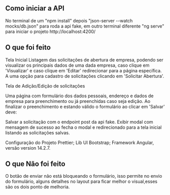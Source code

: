 ## Como iniciar a API

No terminal de um "npm install" depois "json-server --watch mocks/db.json" para roda a api fake, em outro terminal diferente "ng serve" para iniciar o projeto
http://localhost:4200/

## O que foi feito

Tela Inicial
Listagem das solicitações de abertura de empresa, podendo ser visualizar os principais dados de uma dada empresa, caso clique em 'Visualizar' e caso clique em 'Editar' redirecionar para a página específica.
A uma opção para cadastro de solicitações clicando em 'Solicitar Abertura'.

Tela de Adição/Edição de solicitações

Uma página com formulário dos dados pessoais, endereço e dados de empresa para preenchimento ou já preenchidas caso seja edição.
Ao finalizar o preenchimento e estando válido o formulário ao clicar em 'Salvar' deve:

Salvar a solicitação com o endpoint post da api fake.
Exibir modal com mensagem de sucesso ao fecha o modal e redirecionado para a tela inicial listando as solicitações salvas.

Configuração do Projeto
Prettier;
Lib UI Bootstrap;
Framework Angular, versão version 14.2.7.

## O que Não foi feito

O botão de enviar não está bloqueando o formulário, isso permite no envio do formulário, alguns detalhes no layout para ficar melhor o visual,esses são os dois ponto de melhoria.
